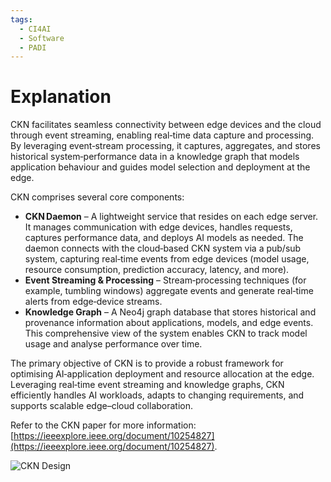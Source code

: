 ```yaml
---
tags:
  - CI4AI
  - Software
  - PADI
---
```


# Explanation

CKN facilitates seamless connectivity between edge devices and the cloud through event streaming, enabling real‑time data capture and processing. By leveraging event‑stream processing, it captures, aggregates, and stores historical system‑performance data in a knowledge graph that models application behaviour and guides model selection and deployment at the edge.

CKN comprises several core components:

* **CKN Daemon** – A lightweight service that resides on each edge server. It manages communication with edge devices, handles requests, captures performance data, and deploys AI models as needed. The daemon connects with the cloud‑based CKN system via a pub/sub system, capturing real‑time events from edge devices (model usage, resource consumption, prediction accuracy, latency, and more).
* **Event Streaming & Processing** – Stream‑processing techniques (for example, tumbling windows) aggregate events and generate real‑time alerts from edge‑device streams.
* **Knowledge Graph** – A Neo4j graph database that stores historical and provenance information about applications, models, and edge events. This comprehensive view of the system enables CKN to track model usage and analyse performance over time.

The primary objective of CKN is to provide a robust framework for optimising AI‑application deployment and resource allocation at the edge. Leveraging real‑time event streaming and knowledge graphs, CKN efficiently handles AI workloads, adapts to changing requirements, and supports scalable edge–cloud collaboration.

Refer to the CKN paper for more information: [https://ieeexplore.ieee.org/document/10254827](https://ieeexplore.ieee.org/document/10254827).

![CKN Design](https://raw.githubusercontent.com/Data-to-Insight-Center/cyberinfrastructure-knowledge-network/main/docs/ckn-design.png)

